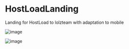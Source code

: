 # HostLoadLanding
Landing for HostLoad to lolzteam with adaptation to mobile

![image](https://github.com/JustFalse228/HostLoadLanding/assets/121756060/91d98e23-f1f4-4007-98f0-c5d2c380c2c5)

![image](https://github.com/JustFalse228/HostLoadLanding/assets/121756060/9ade6a7b-053f-4680-b3e4-d1396a8944d9)
